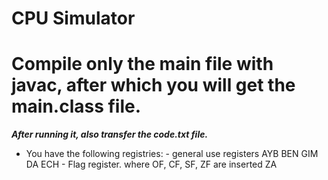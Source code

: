 # CPU Simulator
# Compile only the main file with javac, after which you will get the main.class file.
***After running it, also transfer the code.txt file.***

+ You have the following registries:
        - general use registers
            AYB 
            BEN
            GIM
            DA
            ECH
        - Flag register. where OF, CF, SF, ZF are inserted
            ZA
